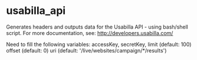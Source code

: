# usabilla_api
Generates headers and outputs data for the Usabilla API - using bash/shell script.
For more documentation, see: http://developers.usabilla.com/

Need to fill the following variables: 
accessKey, 
secretKey, 
limit (default: 100)
offset (default: 0)
uri (default: '/live/websites/campaign/*/results')
